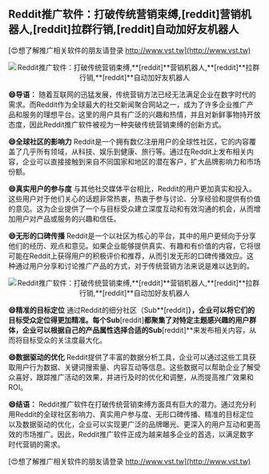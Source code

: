## **Reddit推广软件：打破传统营销束缚,**[reddit]**营销机器人,**[reddit]**拉群行销,**[reddit]**自动加好友机器人**

[😍想了解推广相关软件的朋友请登录 http://www.vst.tw](http://www.vst.tw)

 <center><img src="https://vst.tw/MP4/tuiguang/png/0.png" alt="Reddit推广软件：打破传统营销束缚,**[reddit]**营销机器人,**[reddit]**拉群行销,**[reddit]**自动加好友机器人"></center>

**😄导语：**
随着互联网的迅猛发展，传统营销方法已经无法满足企业在数字时代的需求。而Reddit作为全球最大的社交新闻聚合网站之一，成为了许多企业推广产品和服务的理想平台。这里的用户具有广泛的兴趣和热情，并且对新鲜事物持开放态度，因此Reddit推广软件被视为一种突破传统营销束缚的创新方式。

**😄全球社区的影响力**
Reddit是一个拥有数亿注册用户的全球性社区，它的内容覆盖了几乎所有领域，从科技、娱乐到健康、旅行等。通过在Reddit上发布相关内容，企业可以直接接触到来自不同国家和地区的潜在客户，扩大品牌影响力和市场份额。

**😄真实用户的参与度**
与其他社交媒体平台相比，Reddit的用户更加真实和投入。这些用户对于他们关心的话题非常热衷，热衷于参与讨论、分享经验和提供有价值的意见。这为企业提供了一个与目标受众建立深度互动和有效沟通的机会，从而增加用户对产品或服务的兴趣和信任。

**😄无形的口碑传播**
Reddit是一个以社区为核心的平台，其中的用户更倾向于分享他们的经历、观点和意见。如果企业能够提供真实、有趣和有价值的内容，它将很可能在Reddit上获得用户的积极评价和推荐，从而引发无形的口碑传播效应。这种通过用户分享和讨论推广产品的方式，对于传统营销方法来说是难以达到的。

 <center><img src="https://vst.tw/MP4/tuiguang/png/2.png" alt="Reddit推广软件：打破传统营销束缚,**[reddit]**营销机器人,**[reddit]**拉群行销,**[reddit]**自动加好友机器人"></center>

**😄精准的目标定位**
通过Reddit的细分社区（Sub**[reddit]**），企业可以将它们的目标受众定位得更加精准。每个Sub**[reddit]**都聚集了对特定主题感兴趣的用户群体，企业可以根据自己的产品属性选择合适的Sub**[reddit]**来发布相关内容，从而将目标受众的关注度最大化。

**😄数据驱动的优化**
Reddit提供了丰富的数据分析工具，企业可以通过这些工具获取用户行为数据、关键词搜索量、内容互动等信息。这些数据可以帮助企业了解受众喜好，跟踪推广活动的效果，并进行及时的优化和调整，从而提高推广效果和ROI。

**😄结语：**
Reddit推广软件在打破传统营销束缚方面具有巨大的潜力。通过充分利用Reddit的全球社区影响力、真实用户参与度、无形口碑传播、精准的目标定位以及数据驱动的优化，企业可以实现更广泛的品牌曝光、更深入的用户互动和更高效的市场推广。因此，Reddit推广软件正成为越来越多企业的首选，以满足数字时代营销的需求。

[😍想了解推广相关软件的朋友请登录 http://www.vst.tw](http://www.vst.tw)



